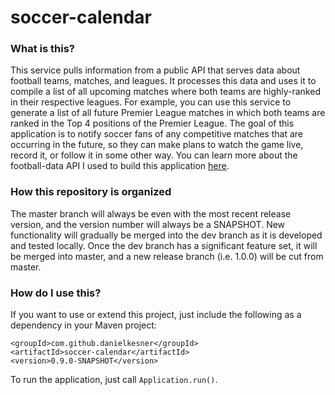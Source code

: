 # soccer-calendar

### What is this?
This service pulls information from a public API that serves data about football teams, matches, and leagues. It processes this data and uses it to compile a list of all upcoming matches where both teams are highly-ranked in their respective leagues. For example, you can use this service to generate a list of all future Premier League matches in which both teams are ranked in the Top 4 positions of the Premier League. The goal of this application is to notify soccer fans of any competitive matches that are occurring in the future, so they can make plans to watch the game live, record it, or follow it in some other way. You can learn more about the football-data API I used to build this application [here](http://www.football-data.org/documentation).

### How this repository is organized
The master branch will always be even with the most recent release version, and the version number will always be a SNAPSHOT. New functionality will gradually be merged into the dev branch as it is developed and tested locally. Once the dev branch has a significant feature set, it will be merged into master, and a new release branch (i.e. 1.0.0) will be cut from master.

### How do I use this?
If you want to use or extend this project, just include the following as a dependency in your Maven project:
```
<groupId>com.github.danielkesner</groupId>
<artifactId>soccer-calendar</artifactId>
<version>0.9.0-SNAPSHOT</version>
```    
To run the application, just call `Application.run()`.
